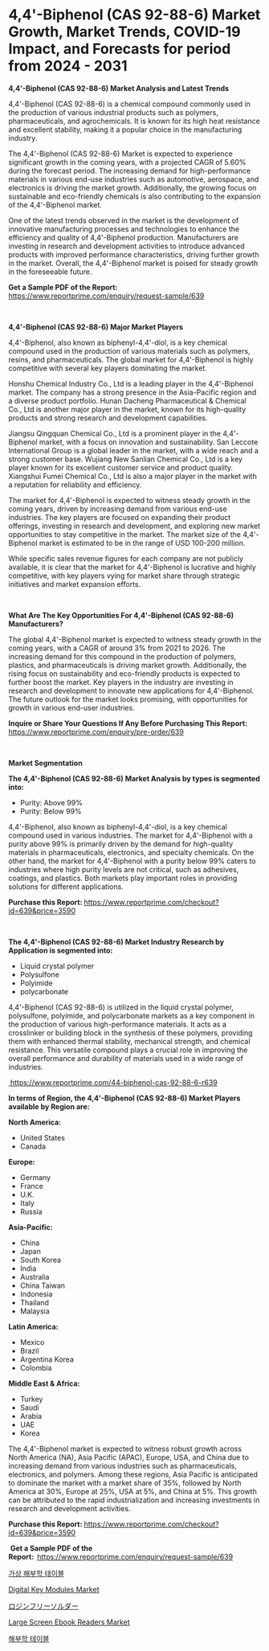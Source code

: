 <p><h1>4,4'-Biphenol (CAS 92-88-6) Market Growth, Market Trends, COVID-19 Impact, and Forecasts for period from 2024 - 2031</h1></p><p><strong>4,4'-Biphenol (CAS 92-88-6) Market Analysis and Latest Trends</strong></p>
<p><p>4,4'-Biphenol (CAS 92-88-6) is a chemical compound commonly used in the production of various industrial products such as polymers, pharmaceuticals, and agrochemicals. It is known for its high heat resistance and excellent stability, making it a popular choice in the manufacturing industry.</p><p>The 4,4'-Biphenol (CAS 92-88-6) Market is expected to experience significant growth in the coming years, with a projected CAGR of 5.60% during the forecast period. The increasing demand for high-performance materials in various end-use industries such as automotive, aerospace, and electronics is driving the market growth. Additionally, the growing focus on sustainable and eco-friendly chemicals is also contributing to the expansion of the 4,4'-Biphenol market.</p><p>One of the latest trends observed in the market is the development of innovative manufacturing processes and technologies to enhance the efficiency and quality of 4,4'-Biphenol production. Manufacturers are investing in research and development activities to introduce advanced products with improved performance characteristics, driving further growth in the market. Overall, the 4,4'-Biphenol market is poised for steady growth in the foreseeable future.</p></p>
<p><strong>Get a Sample PDF of the Report:&nbsp;</strong> <a href="https://www.reportprime.com/enquiry/request-sample/639">https://www.reportprime.com/enquiry/request-sample/639</a></p>
<p>&nbsp;</p>
<p><strong>4,4'-Biphenol (CAS 92-88-6) Major Market Players</strong></p>
<p><p>4,4'-Biphenol, also known as biphenyl-4,4'-diol, is a key chemical compound used in the production of various materials such as polymers, resins, and pharmaceuticals. The global market for 4,4'-Biphenol is highly competitive with several key players dominating the market.</p><p>Honshu Chemical Industry Co., Ltd is a leading player in the 4,4'-Biphenol market. The company has a strong presence in the Asia-Pacific region and a diverse product portfolio. Hunan Dacheng Pharmaceutical & Chemical Co., Ltd is another major player in the market, known for its high-quality products and strong research and development capabilities.</p><p>Jiangsu Qingquan Chemical Co., Ltd is a prominent player in the 4,4'-Biphenol market, with a focus on innovation and sustainability. San Leccote International Group is a global leader in the market, with a wide reach and a strong customer base. Wujiang New Sanlian Chemical Co., Ltd is a key player known for its excellent customer service and product quality. Xiangshui Fumei Chemical Co., Ltd is also a major player in the market with a reputation for reliability and efficiency.</p><p>The market for 4,4'-Biphenol is expected to witness steady growth in the coming years, driven by increasing demand from various end-use industries. The key players are focused on expanding their product offerings, investing in research and development, and exploring new market opportunities to stay competitive in the market. The market size of the 4,4'-Biphenol market is estimated to be in the range of USD 100-200 million.</p><p>While specific sales revenue figures for each company are not publicly available, it is clear that the market for 4,4'-Biphenol is lucrative and highly competitive, with key players vying for market share through strategic initiatives and market expansion efforts.</p></p>
<p>&nbsp;</p>
<p><strong>What Are The Key Opportunities For 4,4'-Biphenol (CAS 92-88-6) Manufacturers?</strong></p>
<p><p>The global 4,4'-Biphenol market is expected to witness steady growth in the coming years, with a CAGR of around 3% from 2021 to 2026. The increasing demand for this compound in the production of polymers, plastics, and pharmaceuticals is driving market growth. Additionally, the rising focus on sustainability and eco-friendly products is expected to further boost the market. Key players in the industry are investing in research and development to innovate new applications for 4,4'-Biphenol. The future outlook for the market looks promising, with opportunities for growth in various end-user industries.</p></p>
<p><strong>Inquire or Share Your Questions If Any Before Purchasing This Report:</strong> <a href="https://www.reportprime.com/enquiry/pre-order/639">https://www.reportprime.com/enquiry/pre-order/639</a></p>
<p>&nbsp;</p>
<p><strong>Market Segmentation</strong></p>
<p><strong>The 4,4'-Biphenol (CAS 92-88-6) Market Analysis by types is segmented into:</strong></p>
<p><ul><li>Purity: Above 99%</li><li>Purity: Below 99%</li></ul></p>
<p><p>4,4'-Biphenol, also known as biphenyl-4,4'-diol, is a key chemical compound used in various industries. The market for 4,4'-Biphenol with a purity above 99% is primarily driven by the demand for high-quality materials in pharmaceuticals, electronics, and specialty chemicals. On the other hand, the market for 4,4'-Biphenol with a purity below 99% caters to industries where high purity levels are not critical, such as adhesives, coatings, and plastics. Both markets play important roles in providing solutions for different applications.</p></p>
<p><strong>Purchase this Report:&nbsp;</strong><a href="https://www.reportprime.com/checkout?id=639&price=3590">https://www.reportprime.com/checkout?id=639&price=3590</a></p>
<p>&nbsp;</p>
<p><strong>The 4,4'-Biphenol (CAS 92-88-6) Market Industry Research by Application is segmented into:</strong></p>
<p><ul><li>Liquid crystal polymer</li><li>Polysulfone</li><li>Polyimide</li><li>polycarbonate</li></ul></p>
<p><p>4,4'-Biphenol (CAS 92-88-6) is utilized in the liquid crystal polymer, polysulfone, polyimide, and polycarbonate markets as a key component in the production of various high-performance materials. It acts as a crosslinker or building block in the synthesis of these polymers, providing them with enhanced thermal stability, mechanical strength, and chemical resistance. This versatile compound plays a crucial role in improving the overall performance and durability of materials used in a wide range of industries.</p></p>
<p><a href="https://www.reportprime.com/44-biphenol-cas-92-88-6-r639">&nbsp;https://www.reportprime.com/44-biphenol-cas-92-88-6-r639</a></p>
<p><strong>In terms of Region, the 4,4'-Biphenol (CAS 92-88-6) Market Players available by Region are:</strong></p>
<p>
    <p> <strong> North America: </strong>
        <ul>
            <li>United States</li>
            <li>Canada</li>
        </ul>
        </p> 
    <p> <strong> Europe: </strong>
        <ul>
            <li>Germany</li>
            <li>France</li>
            <li>U.K.</li>
            <li>Italy</li>
            <li>Russia</li>
        </ul>
        </p> 
    <p> <strong> Asia-Pacific: </strong>
        <ul>
            <li>China</li>
            <li>Japan</li>
            <li>South Korea</li>
            <li>India</li>
            <li>Australia</li>
            <li>China Taiwan</li>
            <li>Indonesia</li>
            <li>Thailand</li>
            <li>Malaysia</li>
        </ul>
        </p> 
    <p> <strong> Latin America: </strong>
        <ul>
            <li>Mexico</li>
            <li>Brazil</li>
            <li>Argentina Korea</li>
            <li>Colombia</li>
        </ul>
        </p> 
    <p> <strong> Middle East & Africa: </strong>
        <ul>
            <li>Turkey</li>
            <li>Saudi</li>
            <li>Arabia</li>
            <li>UAE</li>
            <li>Korea</li>
        </ul>
    </p>
    </p>
<p><p>The 4,4'-Biphenol market is expected to witness robust growth across North America (NA), Asia Pacific (APAC), Europe, USA, and China due to increasing demand from various industries such as pharmaceuticals, electronics, and polymers. Among these regions, Asia Pacific is anticipated to dominate the market with a market share of 35%, followed by North America at 30%, Europe at 25%, USA at 5%, and China at 5%. This growth can be attributed to the rapid industrialization and increasing investments in research and development activities.</p></p>
<p><strong>Purchase this Report: </strong><a href="https://www.reportprime.com/checkout?id=639&price=3590">https://www.reportprime.com/checkout?id=639&price=3590</a></p>
<p>&nbsp;<strong>Get a Sample PDF of the Report:&nbsp;&nbsp;</strong><a href="https://www.reportprime.com/enquiry/request-sample/639">https://www.reportprime.com/enquiry/request-sample/639</a></p>
<p><strong></strong></p>
<p><p><a href="https://github.com/RickyMetzDVM/Market-Research-Report-List-1/blob/main/654075667717.md">가상 해부학 테이블</a></p><p><a href="https://github.com/KeeganBarrows2023/Market-Research-Report-List-1/blob/main/digital-key-modules-market.md">Digital Key Modules Market</a></p><p><a href="https://github.com/MacyOrn/Market-Research-Report-List-1/blob/main/906621170105.md">ロジンフリーソルダー</a></p><p><a href="https://issuu.com/reportprime-2/docs/large-screen-ebook-readers-market-size-2030.pptx">Large Screen Ebook Readers Market</a></p><p><a href="https://github.com/TitusBoyer1/Market-Research-Report-List-1/blob/main/877731367716.md">해부학 테이블</a></p></p>